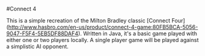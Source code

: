 #Connect 4

  This is a simple recreation of the Milton Bradley classic [Connect Four] (http://www.hasbro.com/en-us/product/connect-4-game:80FB5BCA-5056-9047-F5F4-5EB5DF88DAF4). Written in Java, it's a basic game played with either one or two players locally. A single player game will be played against a simplistic AI opponent. 
